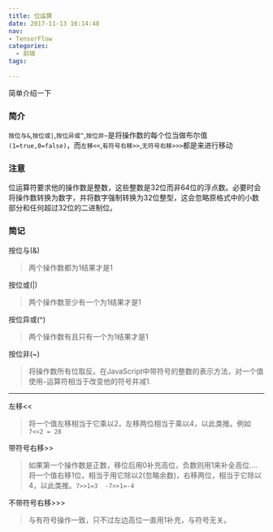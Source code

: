 ```yaml
---
title: 位运算
date: 2017-11-13 16:14:48
nav:
- TensorFlow
categories:
  - 前端
tags:
    
---
```

简单介绍一下 
<!--more-->

### 简介
`按位与&`,`按位或|`,`按位异或^`,`按位非~`是将操作数的每个位当做布尔值`(1=true,0=false)`，而`左移<<`,`有符号右移>>`,`无符号右移>>>`都是来进行移动

### 注意

位运算符要求他的操作数是整数，这些整数是32位而非64位的浮点数。必要时会将操作数转换为数字，并将数字强制转换为32位整型，这会忽略原格式中的小数部分和任何超过32位的二进制位。

### 简记

按位与(&)

> 两个操作数都为1结果才是1

按位或(|)

> 两个操作数至少有一个为1结果才是1

按位异或(^)

> 两个操作数有且只有一个为1结果才是1

按位非(~)

> 将操作数所有位取反。在JavaScript中带符号的整数的表示方法，对一个值使用`~`运算符相当于改变他的符号并减1.

*****

左移<<

> 将一个值左移相当于它乘以2，左移两位相当于乘以4，以此类推。例如`7<<2 = 28`

带符号右移>>

> 如果第一个操作数是正数，移位后用0补充高位，负数则用1来补全高位....将一个值右移1位，相当于用它除以2(忽略余数)，右移两位，相当于它除以4，以此类推。`7>>1=3  -7>>1=-4`

不带符号右移>>>

> 与有符号操作一致，只不过左边高位一直用1补充，与符号无关。



